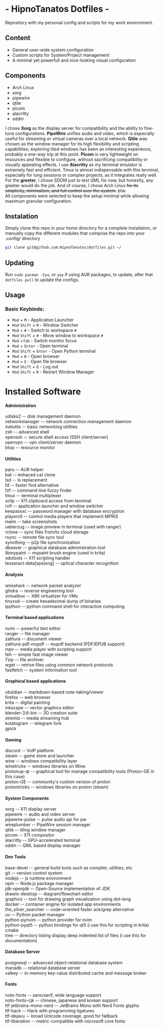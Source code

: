 # - HipnoTanatos Dotfiles -
Repository with my personal config and scripts for my work environment.

## Content
- General user-wide system configuration
- Custom scripts for System/Project management
- A minimal yet powerfull and nice-looking visual configuration

## Components
- Arch Linux
- xorg
- pipewire
- qtile
- picom
- alacritty
- sddm

I chose **Xorg** as the display server for compatibility and the ability to fine-tune configurations. **PipeWire** unifies audio and video, which is especially useful for streaming or virtual cameras over a local network. **Qtile** was chosen as the window manager for its high flexibility and scripting capabilities; exploring tiled windows has been an interesting experience, probably a one-way trip at this point. **Picom** is very lightweight on resources and flexible to configure, without sacrificing compatibility or visually appealing effects. I use **Alacritty** as my terminal emulator is extremely fast and efficient. Tmux is almost indispensable with this terminal, especially for long sessions or complex projects, as it integrates really well. For the **greeter**, I chose SDDM just to test QML for now, but honestly, any greeter would do the job. And of course, I chose Arch Linux ~~for its simplicity, minimalism, and full control over the system.~~ btw.<br>
All components were selected to keep the setup minimal while allowing maximum granular configuration.

## Instalation
Simply clone this repo in your home directory for a complete installation, or manually copy the different modules that compose the repo into your .config/ directory

```bash
git clone git@github.com:HipnoTanatos/dotfiles.git ~/
```

## Updating
Run `sudo pacman -Syu`, or `yay` if using AUR packages, to update, after that `dotfiles pull` to update the configs.

## Usage
### Basic Keybinds:
- `Mod` + `M` - Application Launcher
- `Mod` `Shift` + `M` - Window Switcher
- `Mod` + `#` - Switch to workspace `#`
- `Mod` `Shift` + `#` - Move window to workspace `#`
- `Mod` +`Tab` - Switch monitor focus
- `Mod` + `Enter` - Open terminal
- `Mod` `Shift` + `Enter` - Open Python terminal
- `Mod` + `B` - Open browser
- `Mod` + `E` - Open file browser
- `Mod` `Shift` + `Q` - Log out
- `Mod` `Shift` + `R` - Restart Window Manager

# Installed Software
#### Administration
udisks2 -- disk management daemon<br>
networkmanager -- network connection management daemon<br>
inetutils -- basic networking utilities<br>
zsh -- advanced shell<br>
openssh -- secure shell access (SSH client/server)<br>
openvpn -- vpn client/server daemon<br>
btop -- resource monitor


#### Utilities
paru -- AUR helper<br>
bat -- enhaced cat clone<br>
lsd -- ls replacement<br>
fd -- faster find alternative<br>
fzf -- command-line fuzzy finder<br>
tmux -- terminal multiplexer<br>
xclip -- X11 clipboard access from terminal<br>
rofi -- application launcher and window switcher<br>
keepassxc -- password manager with database encryption<br>
playerctl -- control media players that implement MPRIS<br>
maim -- take screenshots<br>
ueberzug -- image preview in terminal (used with ranger)<br>
rclone -- sync files from/to cloud storage<br>
rsync -- remote file sync tool<br>
syncthing -- p2p file synchronization<br>
dbeaver -- graphical database administration tool<br>
libmypaint -- mypaint brush engine (used in krita)<br>
xdotools -- X11 scripting handler<br>
tesseract-data[spa|eng] -- optical character recognition


#### Analysis
wireshark -- network packet analyzer<br>
ghidra -- reverse engineering tool<br>
virtualbox -- X86 virtualizer for VMs<br>
tinyxxd -- create hexadecimal dump of binaries<br>
ipython -- python command shell for interactive computing


#### Terminal based applications
nvim -- powerful text editor<br>
ranger -- file manager<br>
zathura -- document viewer<br>
zathura-pdf-mupdf -- mupdf backend (PDF/EPUB support)<br>
mpv -- media player with scripting support<br>
feh -- simple fast image viewer<br>
7zip -- file archiver<br>
wget -- retrive files using common network protocols<br>
fastfetch -- system information tool


#### Graphical based applications
obsidian -- markdown-based note-taking/viewer<br>
firefox -- web browser<br>
krita -- digital painting<br>
inkscape -- vector graphics editor<br>
blender-3.6-bin -- 3D creation suite<br>
stremio -- media streaming hub<br>
kotatogram -- telegram fork<br>
gpick


#### Gaming
discord -- VoIP platform<br>
steam -- game store and launcher<br>
wine -- windows compatibility layer<br>
winetricks -- windows libraries on Wine<br>
protonup-qt -- graphical tool for manage compatibility tools (Proton-GE in this case)<br>
proton-GE -- community's custom version of proton<br>
protontricks -- windows libraries on proton (steam)


#### System Components
xorg -- X11 display server<br>
pipewire -- audio and video server<br>
pipewire-pulse -- pulse audio api for pw<br>
wireplumber -- PipeWire session manager<br>
qtile -- tiling window manager<br>
picom -- X11 compositor<br>
alacritty -- GPU-accelerated terminal<br>
sddm -- QML based display manager


#### Dev Tools
base-devel -- general build tools such as compiler, utilities, etc<br>
git -- version control system<br>
nodejs -- js runtime environment<br>
npm -- Node.js package manager<br>
jdk-openjdk -- Open-Source implementation of JDK<br>
drawio-desktop -- diagram/flowchart editor<br>
graphviz -- tool for drawing graph visualization using dot-lang<br>
docker -- container engine for isolated app environments<br>
the_silver_searcher -- code-oriented faster ack/grep alternative<br>
uv -- Python packet manager<br>
python-pynvim -- python provider for nvim<br>
python-pyqt5 -- python bindings for qt5 (i use this for scripting in krita)
cmake<br>
tree -- directory listing display deep indented list of files (i use this for documentation)


#### Database Server
postgresql -- advanced object-relational database system<br>
mariadb -- relational database server<br>
valkey -- in-memory key-value distributed cache and message broker


#### Fonts
noto-fonts -- sans/serif, wide language support<br>
noto-fonts-cjk -- chinese, japanese and korean support<br>
ttf-jetbrains-mono-nerd -- JetBrains Mono with Nerd Fonts glyphs<br>
ttf-hack -- Hack with programming ligatures<br>
ttf-dejavu -- broad Unicode coverage, good for fallback<br>
ttf-liberation -- metric-compatible with microsoft core fonts
